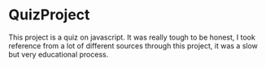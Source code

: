 # QuizProject
This project is a quiz on javascript. It was really tough to be honest, I took reference from a lot of different sources through this project, it was a slow but very educational process. 
